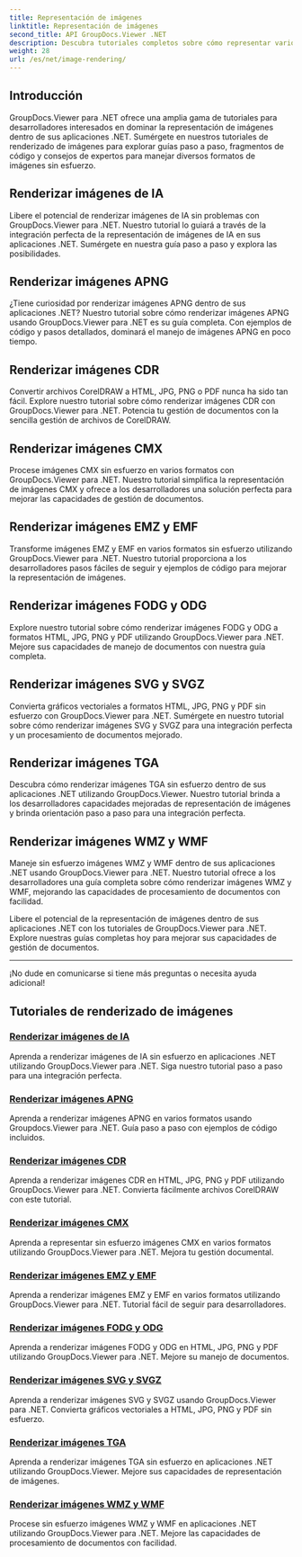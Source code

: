 ```yaml
---
title: Representación de imágenes
linktitle: Representación de imágenes
second_title: API GroupDocs.Viewer .NET
description: Descubra tutoriales completos sobre cómo representar varios formatos de imágenes utilizando GroupDocs.Viewer para .NET. Desde IA hasta WMF, aprenda ejemplos de codificación e integración perfecta.
weight: 28
url: /es/net/image-rendering/
---
```


## Introducción

GroupDocs.Viewer para .NET ofrece una amplia gama de tutoriales para desarrolladores interesados en dominar la representación de imágenes dentro de sus aplicaciones .NET. Sumérgete en nuestros tutoriales de renderizado de imágenes para explorar guías paso a paso, fragmentos de código y consejos de expertos para manejar diversos formatos de imágenes sin esfuerzo.

## Renderizar imágenes de IA
Libere el potencial de renderizar imágenes de IA sin problemas con GroupDocs.Viewer para .NET. Nuestro tutorial lo guiará a través de la integración perfecta de la representación de imágenes de IA en sus aplicaciones .NET. Sumérgete en nuestra guía paso a paso y explora las posibilidades.

## Renderizar imágenes APNG
¿Tiene curiosidad por renderizar imágenes APNG dentro de sus aplicaciones .NET? Nuestro tutorial sobre cómo renderizar imágenes APNG usando GroupDocs.Viewer para .NET es su guía completa. Con ejemplos de código y pasos detallados, dominará el manejo de imágenes APNG en poco tiempo.

## Renderizar imágenes CDR
Convertir archivos CorelDRAW a HTML, JPG, PNG o PDF nunca ha sido tan fácil. Explore nuestro tutorial sobre cómo renderizar imágenes CDR con GroupDocs.Viewer para .NET. Potencia tu gestión de documentos con la sencilla gestión de archivos de CorelDRAW.

## Renderizar imágenes CMX
Procese imágenes CMX sin esfuerzo en varios formatos con GroupDocs.Viewer para .NET. Nuestro tutorial simplifica la representación de imágenes CMX y ofrece a los desarrolladores una solución perfecta para mejorar las capacidades de gestión de documentos.

## Renderizar imágenes EMZ y EMF
Transforme imágenes EMZ y EMF en varios formatos sin esfuerzo utilizando GroupDocs.Viewer para .NET. Nuestro tutorial proporciona a los desarrolladores pasos fáciles de seguir y ejemplos de código para mejorar la representación de imágenes.

## Renderizar imágenes FODG y ODG
Explore nuestro tutorial sobre cómo renderizar imágenes FODG y ODG a formatos HTML, JPG, PNG y PDF utilizando GroupDocs.Viewer para .NET. Mejore sus capacidades de manejo de documentos con nuestra guía completa.

## Renderizar imágenes SVG y SVGZ
Convierta gráficos vectoriales a formatos HTML, JPG, PNG y PDF sin esfuerzo con GroupDocs.Viewer para .NET. Sumérgete en nuestro tutorial sobre cómo renderizar imágenes SVG y SVGZ para una integración perfecta y un procesamiento de documentos mejorado.

## Renderizar imágenes TGA
Descubra cómo renderizar imágenes TGA sin esfuerzo dentro de sus aplicaciones .NET utilizando GroupDocs.Viewer. Nuestro tutorial brinda a los desarrolladores capacidades mejoradas de representación de imágenes y brinda orientación paso a paso para una integración perfecta.

## Renderizar imágenes WMZ y WMF
Maneje sin esfuerzo imágenes WMZ y WMF dentro de sus aplicaciones .NET usando GroupDocs.Viewer para .NET. Nuestro tutorial ofrece a los desarrolladores una guía completa sobre cómo renderizar imágenes WMZ y WMF, mejorando las capacidades de procesamiento de documentos con facilidad.

Libere el potencial de la representación de imágenes dentro de sus aplicaciones .NET con los tutoriales de GroupDocs.Viewer para .NET. Explore nuestras guías completas hoy para mejorar sus capacidades de gestión de documentos.

---

¡No dude en comunicarse si tiene más preguntas o necesita ayuda adicional!
## Tutoriales de renderizado de imágenes
### [Renderizar imágenes de IA](./render-ai-images/)
Aprenda a renderizar imágenes de IA sin esfuerzo en aplicaciones .NET utilizando GroupDocs.Viewer para .NET. Siga nuestro tutorial paso a paso para una integración perfecta.
### [Renderizar imágenes APNG](./render-apng-images/)
Aprenda a renderizar imágenes APNG en varios formatos usando Groupdocs.Viewer para .NET. Guía paso a paso con ejemplos de código incluidos.
### [Renderizar imágenes CDR](./render-cdr-images/)
Aprenda a renderizar imágenes CDR en HTML, JPG, PNG y PDF utilizando GroupDocs.Viewer para .NET. Convierta fácilmente archivos CorelDRAW con este tutorial.
### [Renderizar imágenes CMX](./render-cmx-images/)
Aprenda a representar sin esfuerzo imágenes CMX en varios formatos utilizando GroupDocs.Viewer para .NET. Mejora tu gestión documental.
### [Renderizar imágenes EMZ y EMF](./render-emz-emf-images/)
Aprenda a renderizar imágenes EMZ y EMF en varios formatos utilizando GroupDocs.Viewer para .NET. Tutorial fácil de seguir para desarrolladores.
### [Renderizar imágenes FODG y ODG](./render-fodg-odg-images/)
Aprenda a renderizar imágenes FODG y ODG en HTML, JPG, PNG y PDF utilizando GroupDocs.Viewer para .NET. Mejore su manejo de documentos.
### [Renderizar imágenes SVG y SVGZ](./render-svg-svgz-images/)
Aprenda a renderizar imágenes SVG y SVGZ usando GroupDocs.Viewer para .NET. Convierta gráficos vectoriales a HTML, JPG, PNG y PDF sin esfuerzo.
### [Renderizar imágenes TGA](./render-tga-images/)
Aprenda a renderizar imágenes TGA sin esfuerzo en aplicaciones .NET utilizando GroupDocs.Viewer. Mejore sus capacidades de representación de imágenes.
### [Renderizar imágenes WMZ y WMF](./render-wmz-wmf-images/)
Procese sin esfuerzo imágenes WMZ y WMF en aplicaciones .NET utilizando GroupDocs.Viewer para .NET. Mejore las capacidades de procesamiento de documentos con facilidad.